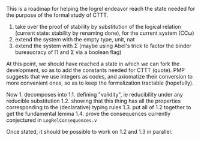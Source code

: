 This is a roadmap for helping the logrel endeavor reach the state needed for the purpose of the formal study of CTTT.

1. take over the proof of stability by substitution of the logical relation (current state: stability by renaming done), for the current system (CCω)
2. extend the system with the empty type, unit, nat
3. extend the system with Σ (maybe using Abel's trick to factor the binder bureaucracy of Π and Σ via a boolean flag)

At this point, we should have reached a state in which we can fork the development, so as to add the constants needed for CTTT (quote). 
PMP suggests that we use integers as codes, and axiomatize their conversion to more convenient ones, so as to keep the formalization tractable (hopefully).

Now 1. decomposes into
1.1. defining "validity", ie reducibility under any reducible substitution
1.2. showing that this thing has all the properties corresponding to the (declarative) typing rules
1.3. put all of 1.2 together to get the fundamental lemma
1.4. prove the consequences currently conjectured in `LogRelConsequences.v`

Once stated, it should be possible to work on 1.2 and 1.3 in parallel.
